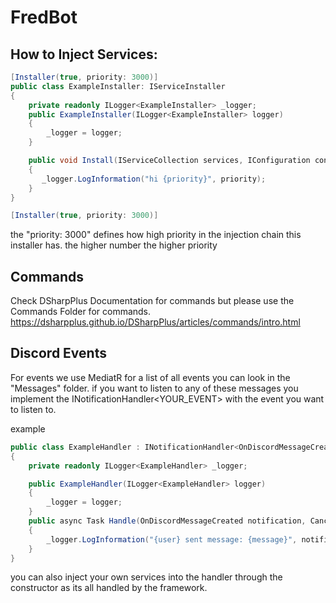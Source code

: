 # FredBot

## How to Inject Services:
```csharp
[Installer(true, priority: 3000)]
public class ExampleInstaller: IServiceInstaller
{
    private readonly ILogger<ExampleInstaller> _logger;
    public ExampleInstaller(ILogger<ExampleInstaller> logger)
    {
        _logger = logger;
    }

    public void Install(IServiceCollection services, IConfiguration config, ref readonly int priority)
    {
       _logger.LogInformation("hi {priority}", priority);
    }
}
```

```csharp
[Installer(true, priority: 3000)]
```
the "priority: 3000" defines how high priority in the injection chain this installer has. the higher number the higher priority

## Commands
Check DSharpPlus Documentation for commands
but please use the Commands Folder for commands.
https://dsharpplus.github.io/DSharpPlus/articles/commands/intro.html

## Discord Events
For events we use MediatR
for a list of all events you can look in the "Messages" folder. if you want to listen to any of these messages you 
implement the INotificationHandler<YOUR_EVENT> with the event you want to listen to.

example
```csharp
public class ExampleHandler : INotificationHandler<OnDiscordMessageCreated>
{
    private readonly ILogger<ExampleHandler> _logger;

    public ExampleHandler(ILogger<ExampleHandler> logger)
    {
        _logger = logger;
    }
    public async Task Handle(OnDiscordMessageCreated notification, CancellationToken cancellationToken)
    {
        _logger.LogInformation("{user} sent message: {message}", notification.Args.Author ,notification.Args.Message.Content);
    }
}
```

you can also inject your own services into the handler through the constructor as its all handled by the framework.
